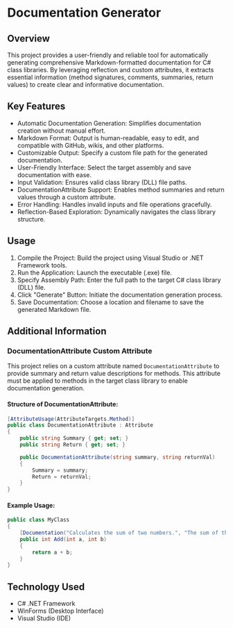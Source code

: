 # Documentation Generator

## Overview
This project provides a user-friendly and reliable tool for automatically generating comprehensive Markdown-formatted documentation for C# class libraries. By leveraging reflection and custom attributes, it extracts essential information (method signatures, comments, summaries, return values) to create clear and informative documentation.

## Key Features
- Automatic Documentation Generation: Simplifies documentation creation without manual effort.
- Markdown Format: Output is human-readable, easy to edit, and compatible with GitHub, wikis, and other platforms.
- Customizable Output: Specify a custom file path for the generated documentation.
- User-Friendly Interface: Select the target assembly and save documentation with ease.
- Input Validation: Ensures valid class library (DLL) file paths.
- DocumentationAttribute Support: Enables method summaries and return values through a custom attribute.
- Error Handling: Handles invalid inputs and file operations gracefully.
- Reflection-Based Exploration: Dynamically navigates the class library structure.

## Usage
1. Compile the Project: Build the project using Visual Studio or .NET Framework tools.
2. Run the Application: Launch the executable (.exe) file.
3. Specify Assembly Path: Enter the full path to the target C# class library (DLL) file.
4. Click "Generate" Button: Initiate the documentation generation process.
5. Save Documentation: Choose a location and filename to save the generated Markdown file.

## Additional Information
### DocumentationAttribute Custom Attribute
This project relies on a custom attribute named `DocumentationAttribute` to provide summary and return value descriptions for methods. This attribute must be applied to methods in the target class library to enable documentation generation.

#### Structure of DocumentationAttribute:
```csharp
[AttributeUsage(AttributeTargets.Method)]
public class DocumentationAttribute : Attribute
{
    public string Summary { get; set; }
    public string Return { get; set; }

    public DocumentationAttribute(string summary, string returnVal)
    {
        Summary = summary;
        Return = returnVal;
    }
}
```

#### Example Usage:
```csharp
public class MyClass
{
    [Documentation("Calculates the sum of two numbers.", "The sum of the provided numbers.")]
    public int Add(int a, int b)
    {
        return a + b;
    }
}
```
## Technology Used
- C# .NET Framework
- WinForms (Desktop Interface)
- Visual Studio (IDE)
